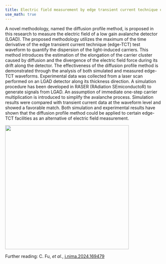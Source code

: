 ```yaml
---
title: Electric field measurement by edge transient current technique on silicon low gain avalanche detector
use_math: true  
---
```


A novel methodology, named the diffusion profile method, is proposed in this research to measure the electric field of a low gain avalanche detector (LGAD). The proposed methodology utilizes the maximum of the time derivative of the edge transient current technique (edge-TCT) test waveform to quantify the dispersion of the light-induced carriers. This method introduces the estimation of the elongation of the carrier cluster caused by diffusion and the divergence of the electric field force during its drift along the detector. The effectiveness of the diffusion profile method is demonstrated through the analysis of both simulated and measured edge-TCT waveforms. Experimental data was collected from a laser scan performed on an LGAD detector along its thickness direction. A simulation procedure has been developed in RASER (RAdiation SEmiconductoR) to generate signals from LGAD. An assumption of immediate one-step carrier multiplication is introduced to simplify the avalanche process. Simulation results were compared with transient current data at the waveform level and showed a favorable match. Both simulation and experimental results have shown that the diffusion profile method could be applied to certain edge-TCT facilities as an alternative of electric field measurement.

<a href="/docs/publications/p4_lgad_hpk_tct_fig7b.png">
<img src="/docs/publications/p4_lgad_hpk_tct_fig7b.png" width="400"/>
</a>

Further reading: 
C. Fu, _et al_., [j.nima.2024.169479](https://doi.org/10.1016/j.nima.2024.169479)
